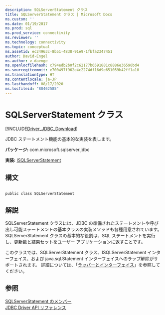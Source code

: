 ```yaml
---
description: SQLServerStatement クラス
title: SQLServerStatement クラス | Microsoft Docs
ms.custom: ''
ms.date: 01/19/2017
ms.prod: sql
ms.prod_service: connectivity
ms.reviewer: ''
ms.technology: connectivity
ms.topic: conceptual
ms.assetid: ec24963c-8b51-4838-91e9-1fbfa2347451
author: David-Engel
ms.author: v-daenge
ms.openlocfilehash: c794edb2b0f2c62177b6591881c8886e36590bd4
ms.sourcegitcommit: e700497f962e4c2274df16d9e651059b42ff1a10
ms.translationtype: HT
ms.contentlocale: ja-JP
ms.lasthandoff: 08/17/2020
ms.locfileid: "88462585"
---
```

# <a name="sqlserverstatement-class"></a>SQLServerStatement クラス
[!INCLUDE[Driver_JDBC_Download](../../../includes/driver_jdbc_download.md)]

  JDBC ステートメント機能の基本的な実装を表します。  
  
 **パッケージ:** com.microsoft.sqlserver.jdbc  
  
 **実装:** [ISQLServerStatement](../../../connect/jdbc/reference/isqlserverstatement-interface.md)  
  
## <a name="syntax"></a>構文  
  
```  
  
public class SQLServerStatement  
```  
  
## <a name="remarks"></a>解説  
 SQLServerStatement クラスには、JDBC の準備されたステートメントや呼び出し可能ステートメントの基本クラスの実装メソッドも各種用意されています。 SQLServerStatement クラスの基本的な役割は、SQL ステートメントを実行し、更新数と結果セットをユーザー アプリケーションに返すことです。  
  
 このクラスでは、SQLServerStatement クラス、ISQLServerStatement インターフェイス、および java.sql.Statement インターフェイスへのラップ解除がサポートされます。 詳細については、「[ラッパーとインターフェイス](../../../connect/jdbc/wrappers-and-interfaces.md)」を参照してください。  
  
## <a name="see-also"></a>参照  
 [SQLServerStatement のメンバー](../../../connect/jdbc/reference/sqlserverstatement-members.md)   
 [JDBC Driver API リファレンス](../../../connect/jdbc/reference/jdbc-driver-api-reference.md)  
  
  
